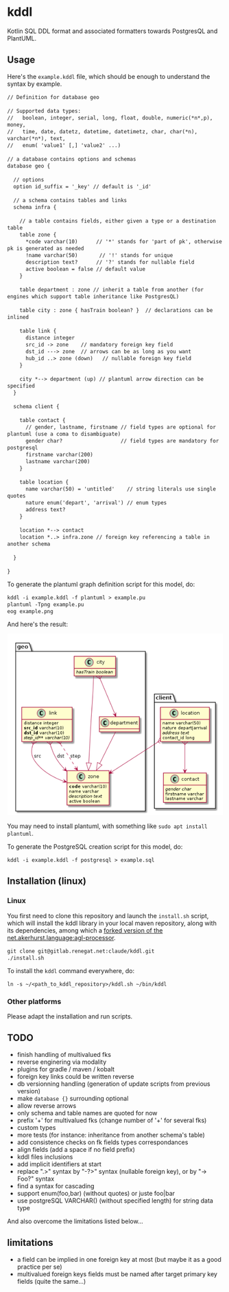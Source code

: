 # kddl

Kotlin SQL DDL format and associated formatters towards PostgresQL and PlantUML.

## Usage

Here's the `example.kddl` file, which should be enough to understand the syntax by example.

```
// Definition for database geo

// Supported data types:
//   boolean, integer, serial, long, float, double, numeric(*n*,p), money,
//   time, date, datetz, datetime, datetimetz, char, char(*n), varchar(*n*), text,
//   enum( 'value1' [,] 'value2' ...)

// a database contains options and schemas
database geo {

  // options
  option id_suffix = '_key' // default is '_id'

  // a schema contains tables and links
  schema infra {

    // a table contains fields, either given a type or a destination table
    table zone {
      *code varchar(10)      // '*' stands for 'part of pk', otherwise pk is generated as needed
      !name varchar(50)       // '!' stands for unique
      description text?      // '?' stands for nullable field
      active boolean = false // default value
    }

    table department : zone // inherit a table from another (for engines which support table inheritance like PostgresQL)

    table city : zone { hasTrain boolean? }  // declarations can be inlined

    table link {
      distance integer
      src_id -> zone    // mandatory foreign key field
      dst_id ---> zone  // arrows can be as long as you want
      hub_id ..> zone (down)   // nullable foreign key field
    }

    city *--> department (up) // plantuml arrow direction can be specified
  }

  schema client {

    table contact {
      // gender, lastname, firstname // field types are optional for plantuml (use a coma to disambiguate)
      gender char?                   // field types are mandatory for postgresql
      firstname varchar(200)
      lastname varchar(200)
    }

    table location {
      name varchar(50) = 'untitled'    // string literals use single quotes
      nature enum('depart', 'arrival') // enum types
      address text?
    }

    location *--> contact
    location *..> infra.zone // foreign key referencing a table in another schema

  }

}
```

To generate the plantuml graph definition script for this model, do:

```shell
kddl -i example.kddl -f plantuml > example.pu
plantuml -Tpng example.pu
eog example.png
```

And here's the result:

![](example.png)

You may need to install plantuml, with something like `sudo apt install plantuml`.

To generate the PostgreSQL creation script for this model, do:

```shell
kddl -i example.kddl -f postgresql > example.sql
```

## Installation (linux)

### Linux

You first need to clone this repository and launch the `install.sh` script, which will install the kddl library in your local maven repository, along with its dependencies, among which a [forked version of the net.akerhurst.language:agl-processor](https://github.com/arkanovicz/net.akehurst.language).

```shell
git clone git@gitlab.renegat.net:claude/kddl.git
./install.sh
```

To install the `kddl` command everywhere, do:

```shell
ln -s ~/<path_to_kddl_repository>/kddl.sh ~/bin/kddl
```

### Other platforms

Please adapt the installation and run scripts.

## TODO

- finish handling of multivalued fks
- reverse enginering via modality
- plugins for gradle / maven / kobalt
- foreign key links could be written reverse
- db versionning handling (generation of update scripts from previous version)
- make `database {}` surrounding optional
- allow reverse arrows
- only schema and table names are quoted for now
- prefix '+' for multivalued fks (change number of '+' for several fks)
- custom types
- more tests (for instance: inheritance from another schema's table)
- add consistence checks on fk fields types correspondances
- align fields (add a space if no field prefix)
- kddl files inclusions
- add implicit identifiers at start
- replace ".>" syntax by "-?>" syntax (nullable foreign key), or by "-> Foo?" syntax
- find a syntax for cascading
- support enum(foo,bar) (without quotes) or juste foo|bar
- use postgreSQL VARCHAR() (without specified length) for string data type


And also overcome the limitations listed below...

## limitations

+ a field can be implied in one foreign key at most (but maybe it as a good practice per se)
+ multivalued foreign keys fields must be named after target primary key fields (quite the same...)
